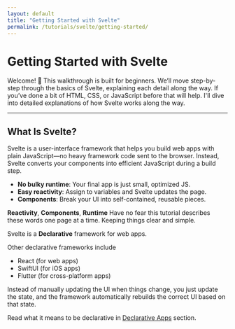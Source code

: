 ```yaml
---
layout: default
title: "Getting Started with Svelte"
permalink: /tutorials/svelte/getting-started/
---
```

# Getting Started with Svelte

Welcome! 🎉 This walkthrough is built for beginners. We’ll move step-by-step through the basics of Svelte, explaining each detail along the way. If you’ve done a bit of HTML, CSS, or JavaScript before that will help.  I'll dive into detailed explanations of how Svelte works along the way.

---

## What Is Svelte?

Svelte is a user-interface framework that helps you build web apps with plain JavaScript—no heavy framework code sent to the browser. Instead, Svelte converts your components into efficient JavaScript during a build step.

- **No bulky runtime**: Your final app is just small, optimized JS.
- **Easy reactivity**: Assign to variables and Svelte updates the page.
- **Components**: Break your UI into self-contained, reusable pieces.

**Reactivity**, **Components**, **Runtime** Have no fear this tutorial describes these words one page at a time.  Keeping things clear and simple.

Svelte is a **Declarative** framework for web apps.

Other declarative frameworks include 
- React (for web apps)
- SwiftUI (for iOS apps)
- Flutter (for cross-platform apps)

Instead of manually updating the UI when things change, you just update the state, and the framework automatically rebuilds the correct UI based on that state.

Read what it means to be declarative in [Declarative Apps](/tutorials/svelte/declarative_app.md) section.


